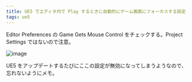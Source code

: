 ```yaml
---
title: UE5 でエディタ内で Play するときに自動的にゲーム画面にフォーカスする設定
tags: ue5
---
```

Editor Preferences の Game Gets Mouse Control をチェックする。Project Settings ではないので注意。

![image](https://user-images.githubusercontent.com/65044/170617027-c1f9803c-f9ee-4cd2-8632-312dad664822.png)

UE5 をアップデートするたびにここの設定が無効になってしまうようなので、忘れないようにメモ。
